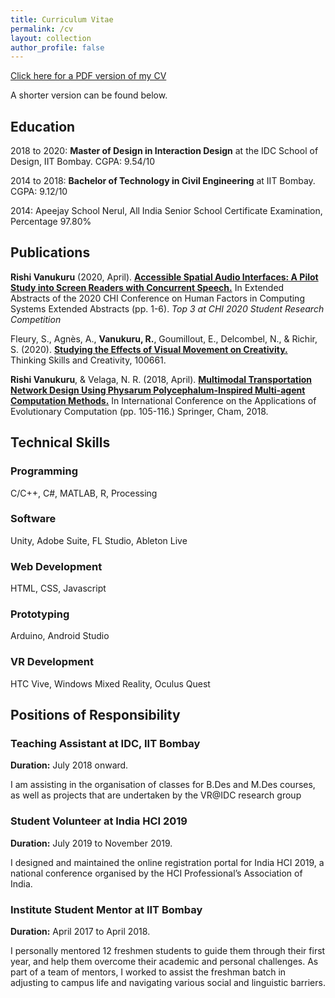```yaml
---
title: Curriculum Vitae
permalink: /cv
layout: collection
author_profile: false
---
```


[Click here for a PDF version of my CV](\media\RishiVanukuru_CV.pdf)

A shorter version can be found below.

## Education

2018 to 2020: **Master of Design in Interaction Design** at the IDC School of Design, IIT Bombay. CGPA: 9.54/10

2014 to 2018: **Bachelor of Technology in Civil Engineering** at IIT Bombay. CGPA: 9.12/10

2014: Apeejay School Nerul, All India Senior School Certificate Examination, Percentage 97.80%

## Publications

**Rishi Vanukuru** (2020, April). [**Accessible Spatial Audio Interfaces: A Pilot Study into Screen Readers with Concurrent Speech.**](https://dl.acm.org/doi/abs/10.1145/3334480.3381440) In Extended Abstracts of the 2020 CHI Conference on Human Factors in Computing Systems Extended Abstracts (pp. 1-6).
*Top 3 at CHI 2020 Student Research Competition*

Fleury, S., Agnès, A., **Vanukuru, R.**, Goumillout, E., Delcombel, N., & Richir, S. (2020). [**Studying the Effects of Visual Movement on Creativity.**](https://www.sciencedirect.com/science/article/pii/S1871187120300717?casa_token=1lmmKqI678UAAAAA:dEMYTmEUfHaK3agymKA1BEctex6Hlr8fWLIdG2t52YuyLQcVFT0ymGjyjY0ZQY5xTE5JtUgRK3Ix) Thinking Skills and Creativity, 100661.

**Rishi Vanukuru**, & Velaga, N. R. (2018, April). [**Multimodal Transportation Network Design Using Physarum Polycephalum-Inspired Multi-agent Computation Methods.**](https://link.springer.com/chapter/10.1007/978-3-319-77538-8_8) In International Conference on the Applications of Evolutionary Computation (pp. 105-116.) Springer, Cham, 2018.

## Technical Skills

### Programming

C/C++, C#, MATLAB, R, Processing

### Software

Unity, Adobe Suite, FL Studio, Ableton Live

### Web Development

HTML, CSS, Javascript

### Prototyping

Arduino, Android Studio

### VR Development

HTC Vive, Windows Mixed Reality, Oculus Quest

## Positions of Responsibility

### Teaching Assistant at IDC, IIT Bombay

**Duration:** July 2018 onward. 

I am assisting in the organisation of classes for B.Des and M.Des courses, as well as projects that are undertaken by the VR@IDC research group

### Student Volunteer at India HCI 2019
**Duration:** July 2019 to November 2019. 

I designed and maintained the online registration portal for India HCI 2019, a national conference organised by the HCI Professional’s Association of India.

### Institute Student Mentor at IIT Bombay
**Duration:** April 2017 to April 2018. 

I personally mentored 12 freshmen students to guide them through their first year, and help them overcome their academic and personal challenges. As part of a team of mentors, I worked to assist the freshman batch in adjusting to campus life and navigating various social and linguistic barriers.

